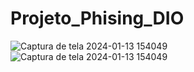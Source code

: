 # Projeto_Phising_DIO

![Captura de tela 2024-01-13 154049](https://github.com/jenniferparreira/Projeto_Phising_DIO/assets/88911074/512efcdb-827d-4adc-ad95-516b97858451)
![Captura de tela 2024-01-13 154049](https://github.com/jenniferparreira/Projeto_Phising_DIO/assets/88911074/32085125-fd88-4f0c-84f7-b63186b0c91d)



